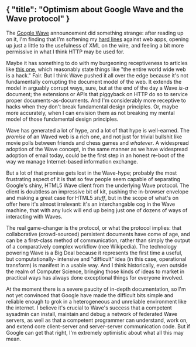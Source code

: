 { "title": "Optimism about Google Wave and the Wave protocol" }
---
The [Google Wave](http://wave.google.com/) announcement did something strange:
after reading up on it, I'm finding that I'm softening my
[hard lines](/blog/2009/2/24) against web apps, opening up just a little
to the usefulness of XML on the wire, and feeling a bit more permissive in what
I think HTTP may be used for.

Maybe it has something to do with my burgeoning receptiveness to articles like
[this one](http://www.mikeindustries.com/blog/archive/2009/05/examining-typekit),
which reasonably state things like "the entire world wide web is a
hack." Fair. But I think Wave pushed it all over the edge because it's not
fundamentally corrupting the document model of the web. It extends the model in
arguably corrupt ways, sure, but at the end of the day a Wave _is-a_
document; the extensions or APIs that piggyback on HTTP do so to service proper
documents-as-documents. And I'm considerably more receptive to hacks when they
don't break fundamental design principles. Or, maybe more accurately, when I can
envision them as not breaking my mental model of those fundamental design
principles.

Wave has generated a lot of hype, and a lot of that hype is well-earned. The
_promise_ of an Waved web is a rich one, and not just for trivial
bullshit like movie polls between friends and chess games and _whatever_.
A widespread adoption of the Wave concept, in the same manner as we have
widespread adoption of email today, could be the first step in an honest re-boot
of the way we manage Internet-based information exchange.

But a lot of that promise gets lost in the Wave-hype; probably the most
frustrating aspect of it is that so few people seem capable of separating
Google's shiny, HTML5 Wave client from the underlying Wave protocol. The client
is doubtless an impressive bit of kit, pushing the in-browser envelope and
making a great case for HTML5 _stuff_, but in the scope of what's on
offer here it's almost irrelevant: it's an interchangable cog in the Wave
machine, that with any luck will end up being just one of dozens of ways of
interacting with Waves.

The real game-changer is the protocol, or what the protocol implies: that
collaborative (crowd-sourced) persistent documents have come of age, and can be
a first-class method of communication, rather than simply the output of a
comparatively complex workflow (nee Wikipedia). The technology powering Wave is
a Big Deal because it represents the first time a useful, but computationally-
intensive and "difficult" idea (in this case, operational transform) is manifest
in a usable way. And I think historically, even outside the realm of Computer
Science, bringing those kinds of ideas to market in practical ways has always
done exceptional things for everyone involved.

At the moment there is a severe paucity of in-depth documentation, so I'm not
yet convinced that Google have made the difficult bits simple and reliable
enough to grok in a heterogeneous and unreliable environment like the internet.
I believe it's crucial to Wave's success that a competent sysadmin can install,
maintain and debug a network of federated Wave servers, as well as that a
competent programmer can understand, work on, and extend core client-server and
server-server communication code. But if Google can get that right, I'm
extremely optimistic about what all this may mean.
